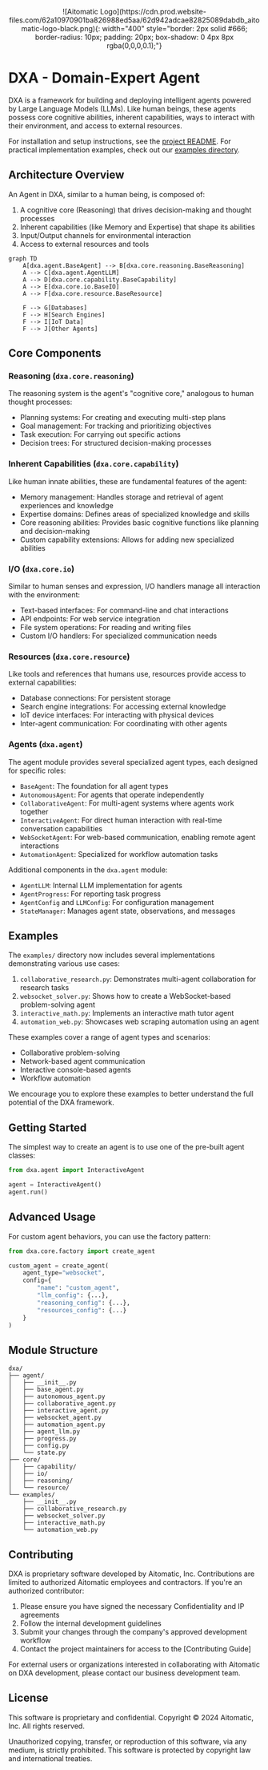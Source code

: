 <p align="center">
  ![Aitomatic Logo](https://cdn.prod.website-files.com/62a10970901ba826988ed5aa/62d942adcae82825089dabdb_aitomatic-logo-black.png){: width="400" style="border: 2px solid #666; border-radius: 10px; padding: 20px; box-shadow: 0 4px 8px rgba(0,0,0,0.1);"}
</p>

# DXA - Domain-Expert Agent

DXA is a framework for building and deploying intelligent agents powered by Large Language Models (LLMs). Like human beings, these agents possess core cognitive abilities, inherent capabilities, ways to interact with their environment, and access to external resources.

For installation and setup instructions, see the [project README](../README.md). For practical implementation examples, check out our [examples directory](../examples/README.md).

## Architecture Overview

An Agent in DXA, similar to a human being, is composed of:
1. A cognitive core (Reasoning) that drives decision-making and thought processes
2. Inherent capabilities (like Memory and Expertise) that shape its abilities
3. Input/Output channels for environmental interaction
4. Access to external resources and tools

```mermaid
graph TD
    A[dxa.agent.BaseAgent] --> B[dxa.core.reasoning.BaseReasoning]
    A --> C[dxa.agent.AgentLLM]
    A --> D[dxa.core.capability.BaseCapability]
    A --> E[dxa.core.io.BaseIO]
    A --> F[dxa.core.resource.BaseResource]
    
    F --> G[Databases]
    F --> H[Search Engines]
    F --> I[IoT Data]
    F --> J[Other Agents]
```

## Core Components

### Reasoning (`dxa.core.reasoning`)
The reasoning system is the agent's "cognitive core," analogous to human thought processes:
- Planning systems: For creating and executing multi-step plans
- Goal management: For tracking and prioritizing objectives
- Task execution: For carrying out specific actions
- Decision trees: For structured decision-making processes

### Inherent Capabilities (`dxa.core.capability`)
Like human innate abilities, these are fundamental features of the agent:
- Memory management: Handles storage and retrieval of agent experiences and knowledge
- Expertise domains: Defines areas of specialized knowledge and skills
- Core reasoning abilities: Provides basic cognitive functions like planning and decision-making
- Custom capability extensions: Allows for adding new specialized abilities

### I/O (`dxa.core.io`)
Similar to human senses and expression, I/O handlers manage all interaction with the environment:
- Text-based interfaces: For command-line and chat interactions
- API endpoints: For web service integration
- File system operations: For reading and writing files
- Custom I/O handlers: For specialized communication needs

### Resources (`dxa.core.resource`)
Like tools and references that humans use, resources provide access to external capabilities:
- Database connections: For persistent storage
- Search engine integrations: For accessing external knowledge
- IoT device interfaces: For interacting with physical devices
- Inter-agent communication: For coordinating with other agents

### Agents (`dxa.agent`)
The agent module provides several specialized agent types, each designed for specific roles:
- `BaseAgent`: The foundation for all agent types
- `AutonomousAgent`: For agents that operate independently
- `CollaborativeAgent`: For multi-agent systems where agents work together
- `InteractiveAgent`: For direct human interaction with real-time conversation capabilities
- `WebSocketAgent`: For web-based communication, enabling remote agent interactions
- `AutomationAgent`: Specialized for workflow automation tasks

Additional components in the `dxa.agent` module:
- `AgentLLM`: Internal LLM implementation for agents
- `AgentProgress`: For reporting task progress
- `AgentConfig` and `LLMConfig`: For configuration management
- `StateManager`: Manages agent state, observations, and messages

## Examples

The `examples/` directory now includes several implementations demonstrating various use cases:

1. `collaborative_research.py`: Demonstrates multi-agent collaboration for research tasks
2. `websocket_solver.py`: Shows how to create a WebSocket-based problem-solving agent
3. `interactive_math.py`: Implements an interactive math tutor agent
4. `automation_web.py`: Showcases web scraping automation using an agent

These examples cover a range of agent types and scenarios:

- Collaborative problem-solving
- Network-based agent communication
- Interactive console-based agents
- Workflow automation

We encourage you to explore these examples to better understand the full potential of the DXA framework.

## Getting Started

The simplest way to create an agent is to use one of the pre-built agent classes:

```python
from dxa.agent import InteractiveAgent

agent = InteractiveAgent()
agent.run()
```

## Advanced Usage

For custom agent behaviors, you can use the factory pattern:

```python
from dxa.core.factory import create_agent

custom_agent = create_agent(
    agent_type="websocket",
    config={
        "name": "custom_agent",
        "llm_config": {...},
        "reasoning_config": {...},
        "resources_config": {...}
    }
)
```

## Module Structure

```
dxa/
├── agent/
│   ├── __init__.py
│   ├── base_agent.py
│   ├── autonomous_agent.py
│   ├── collaborative_agent.py
│   ├── interactive_agent.py
│   ├── websocket_agent.py
│   ├── automation_agent.py
│   ├── agent_llm.py
│   ├── progress.py
│   ├── config.py
│   └── state.py
├── core/
│   ├── capability/
│   ├── io/
│   ├── reasoning/
│   └── resource/
└── examples/
    ├── __init__.py
    ├── collaborative_research.py
    ├── websocket_solver.py
    ├── interactive_math.py
    └── automation_web.py
```

## Contributing

DXA is proprietary software developed by Aitomatic, Inc. Contributions are limited to authorized Aitomatic employees and contractors. If you're an authorized contributor:

1. Please ensure you have signed the necessary Confidentiality and IP agreements
2. Follow the internal development guidelines
3. Submit your changes through the company's approved development workflow
4. Contact the project maintainers for access to the [Contributing Guide]

For external users or organizations interested in collaborating with Aitomatic on DXA development, please contact our business development team.

## License

This software is proprietary and confidential. Copyright © 2024 Aitomatic, Inc. All rights reserved.

Unauthorized copying, transfer, or reproduction of this software, via any medium, is strictly prohibited. This software is protected by copyright law and international treaties.
